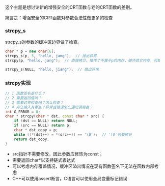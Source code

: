 这个主题是想讨论新的增强安全的CRT函数与老的CRT函数的差别。

简言之：增强安全的CRT函数对参数合法性做更多的检查

### strcpy_s

strcpy_s对参数的缓冲区边界做了检查。

```cpp
char * p = new char[6];
strcpy_s(p, 5, "hello, jang");  // 抛出异常
strcpy(p, "hello, jang");  // 直接拷贝。操作了不属于p的内存，破坏其它内存，可能被恶意软件利用

strcpy_s(NULL, "hello, jiang");  // 抛出异常
```

### strcpy实现

```cpp
// 1 函数签名是什么？
// 2 需要返回值吗？
// 3 需要边界检查吗？怎么检查？
// 4 非法输入有哪些？异常或错误怎么通知调用者？
int G_ERROR = 0;
char * strcpy(char * dst, const char * src) {
    if (dst == NULL) return NULL;
    if (src == NULL) return p;
    char * dst_copy = p;
    while ((*(dst++) = *(src++)) == '\0');  // '\0'也要拷贝
    return dst_copy;
}
```

- src指针不需要修改，因此参数应修饰为const；
- 需要返回char*以支持链式表达式
- 可以考虑内存覆盖情况，缓冲区溢出情况在现有函数签名下无法在函数内部考虑
- C++可以使用assert断言，C语言可以使用全局变量标记错误

